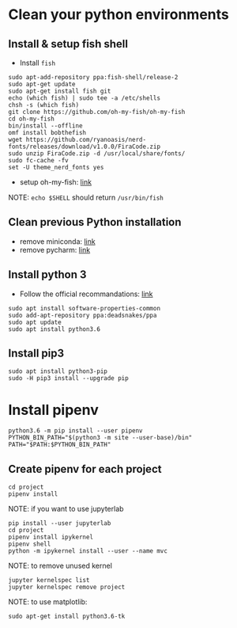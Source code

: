 # Clean your python environments

## Install & setup fish shell
- Install `fish`
```shell
sudo apt-add-repository ppa:fish-shell/release-2
sudo apt-get update
sudo apt-get install fish git
echo (which fish) | sudo tee -a /etc/shells
chsh -s (which fish)
git clone https://github.com/oh-my-fish/oh-my-fish
cd oh-my-fish
bin/install --offline
omf install bobthefish
wget https://github.com/ryanoasis/nerd-fonts/releases/download/v1.0.0/FiraCode.zip
sudo unzip FiraCode.zip -d /usr/local/share/fonts/
sudo fc-cache -fv
set -U theme_nerd_fonts yes
```
- setup oh-my-fish: [link](https://blog.devopscomplete.com/fishing-with-bob-the-fish-2decd3a2f87)

NOTE: `echo $SHELL` should return `/usr/bin/fish`

## Clean previous Python installation
- remove miniconda: [link](https://stackoverflow.com/questions/42182706/how-to-uninstall-anaconda-completely)
- remove pycharm: [link](https://askubuntu.com/questions/598162/how-to-permanently-remove-pycharm-community)

## Install python 3
- Follow the official recommandations: [link](http://docs.python-guide.org/en/latest/starting/install3/linux/)
```shell
sudo apt install software-properties-common
sudo add-apt-repository ppa:deadsnakes/ppa
sudo apt update
sudo apt install python3.6
```

## Install pip3
```shell
sudo apt install python3-pip
sudo -H pip3 install --upgrade pip
```

# Install pipenv
```shell
python3.6 -m pip install --user pipenv
PYTHON_BIN_PATH="$(python3 -m site --user-base)/bin"
PATH="$PATH:$PYTHON_BIN_PATH"
```

## Create pipenv for each project
```shell
cd project
pipenv install
```
NOTE: if you want to use jupyterlab

```shell
pip install --user jupyterlab
cd project
pipenv install ipykernel
pipenv shell
python -m ipykernel install --user --name mvc
```

NOTE: to remove unused kernel
```shell
jupyter kernelspec list
jupyter kernelspec remove project
```

NOTE: to use matplotlib:
```shell
sudo apt-get install python3.6-tk
```
